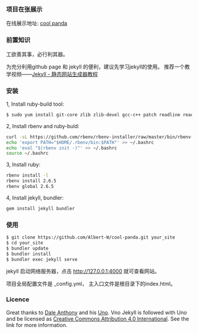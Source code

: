 ### 项目在张展示

在线展示地址: [cool panda](https://coolpanda.ml/)

### 前置知识

工欲善其事，必行利其器。

为充分利用github page 和 jekyll 的便利，建议先学习jekyll的使用。
推荐一个教学视频——[Jekyll - 静态网站生成器教程](https://www.bilibili.com/video/av25864819/)

### 安装
1, Install ruby-build tool:
```bash
$ sudo yum install git-core zlib zlib-devel gcc-c++ patch readline readline-devel libyaml-devel libffi-devel openssl-devel make bzip2 autoconf automake libtool bison curl sqlite-devel
```
2, Install rbenv and ruby-buld:
```bash
curl -sL https://github.com/rbenv/rbenv-installer/raw/master/bin/rbenv-installer | bash -
echo 'export PATH="$HOME/.rbenv/bin:$PATH"' >> ~/.bashrc
echo 'eval "$(rbenv init -)"' >> ~/.bashrc
source ~/.bashrc
```
3, Install ruby:
```bash
rbenv install -l
rbenv install 2.6.5
rbenv global 2.6.5
```

4, Install jekyll, bundler:
```bash
gem install jekyll bundler
```

### 使用

```bash
$ git clone https://github.com/Albert-W/cool-panda.git your_site
$ cd your_site
$ bundler update
$ bundler install
$ bundler exec jekyll serve
```
jekyll 启动网络服务器，点击 http://127.0.0.1:4000 就可查看网站。

项目全局配置文件是 _config.yml， 主入口文件是根目录下的index.html。
<!-- 主页面布局文件是 _layouts/default.html。 -->

<!-- 整个项目结构如下： -->
<!-- ![](assets/images/jekyll-architecture.jpg) -->




<!-- 离线展示 -->
<!-- ![](assets/images/index.jpg) -->
<!-- ![](assets/images/blog.jpg) -->

### Licence

Great thanks to [Dale Anthony](https://github.com/daleanthony) and his [Uno](https://github.com/daleanthony/uno). Vno Jekyll is followed with Uno and be licensed as [Creative Commons Attribution 4.0 International](http://creativecommons.org/licenses/by/4.0/). See the link for more information.
